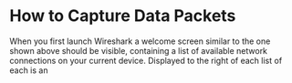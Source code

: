 # How to Capture Data Packets
When you first launch Wireshark a welcome screen similar to the one shown above should be visible, containing a list of available network connections on your current device. Displayed to the right of each list of each is an 
<!--stackedit_data:
eyJoaXN0b3J5IjpbLTE0MDUyMjgxNDZdfQ==
-->